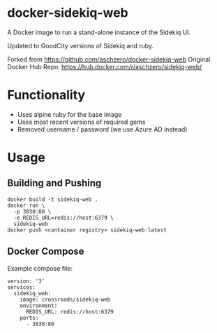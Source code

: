 # docker-sidekiq-web

A Docker image to run a stand-alone instance of the Sidekiq UI.

Updated to GoodCity versions of Sidekiq and ruby.

Forked from https://github.com/aschzero/docker-sidekiq-web
Original Docker Hub Repo: https://hub.docker.com/r/aschzero/sidekiq-web/

# Functionality

* Uses alpine ruby for the base image
* Uses most recent versions of required gems
* Removed username / password (we use Azure AD instead)

# Usage

## Building and Pushing

```
docker build -t sidekiq-web .
docker run \
  -p 3030:80 \
  -e REDIS_URL=redis://host:6379 \
  sidekiq-web
docker push <container registry> sidekiq-web:latest
```

## Docker Compose

Example compose file:

```
version: '3'
services:
  sidekiq_web:
    image: crossroads/sidekiq-web
    environment:
      REDIS_URL: redis://host:6379
    ports:
      - 3030:80
```